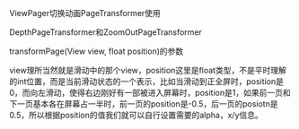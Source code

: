 ViewPager切换动画PageTransformer使用

DepthPageTransformer和ZoomOutPageTransformer

transformPage(View view, float position)的参数

view理所当然就是滑动中的那个view，position这里是float类型，不是平时理解的int位置，而是当前滑动状态的一个表示，比如当滑动到正全屏时，position是0，而向左滑动，使得右边刚好有一部被进入屏幕时，position是1，如果前一页和下一页基本各在屏幕占一半时，前一页的position是-0.5，后一页的posiotn是0.5，所以根据position的值我们就可以自行设置需要的alpha，x/y信息。
